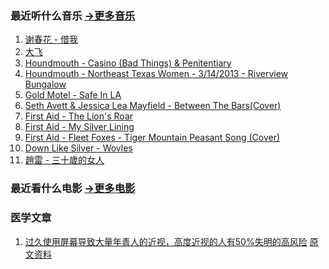 ### 最近听什么音乐 [->更多音乐](./esns/music/index)
1. [谢春花 - 借我](https://www.youtube.com/watch?v=jKUo0KmN2ws)
2. [大飞](https://site.douban.com/df/room/414454/)
1. [Houndmouth - Casino (Bad Things) & Penitentiary](https://www.youtube.com/watch?v=1FcGLZ0Q14s)
1. [Houndmouth - Northeast Texas Women - 3/14/2013 - Riverview Bungalow](https://www.youtube.com/watch?v=gMcIKqcx8_Q)
1. [Gold Motel - Safe In LA](https://www.youtube.com/watch?v=QgSsL0Gz874)
1. [Seth Avett & Jessica Lea Mayfield - Between The Bars(Cover)](https://www.youtube.com/watch?v=dV7aLhC-gLg)
1. [First Aid - The Lion's Roar](https://www.youtube.com/watch?v=gekHV9DIjHc)
1. [First Aid - My Silver Lining](https://www.youtube.com/watch?v=DKL4X0PZz7M)
1. [First Aid - Fleet Foxes - Tiger Mountain Peasant Song (Cover)](https://www.youtube.com/watch?v=HMrqBldlqzA)
1. [Down Like Silver - Wovles](https://www.youtube.com/watch?v=ZzKzp76dElM)
1. [趙雷 - 三十歲的女人](https://www.youtube.com/watch?v=27l6yJ6fvUA)

### 最近看什么电影 [->更多电影](./esns/movie/index)

### 医学文章

1. [过久使用屏幕导致大量年青人的近视，高度近视的人有50%失明的高风险](./misc/medicine#entry2) [原文资料](https://medicalxpress.com/news/2019-02-screen-linked-epidemic-myopia-young.html)

<!-- <div class="bookmarks">

<h3>工具</h3>

### 链接

</div> -->